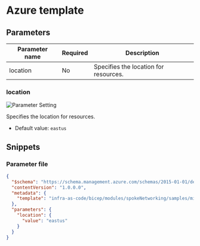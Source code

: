# Azure template

## Parameters

| Parameter name | Required | Description                           |
| -------------- | -------- | ------------------------------------- |
| location       | No       | Specifies the location for resources. |

### location

![Parameter Setting](https://img.shields.io/badge/parameter-optional-green?style=flat-square)

Specifies the location for resources.

- Default value: `eastus`

## Snippets

### Parameter file

```json
{
  "$schema": "https://schema.management.azure.com/schemas/2015-01-01/deploymentParameters.json#",
  "contentVersion": "1.0.0.0",
  "metadata": {
    "template": "infra-as-code/bicep/modules/spokeNetworking/samples/minimum.sample.json"
  },
  "parameters": {
    "location": {
      "value": "eastus"
    }
  }
}
```
